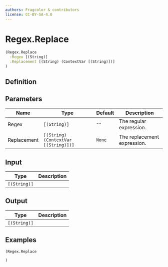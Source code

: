 ```yaml
---
authors: Fragcolor & contributors
license: CC-BY-SA-4.0
---
```



# Regex.Replace

```clojure
(Regex.Replace
  :Regex [(String)]
  :Replacement [(String) (ContextVar [(String)])]
)
```


## Definition




## Parameters

| Name | Type | Default | Description |
|------|------|---------|-------------|
| Regex | `[(String)]` | `""` | The regular expression. |
| Replacement | `[(String) (ContextVar [(String)])]` | `None` | The replacement expression. |


## Input

| Type | Description |
|------|-------------|
| `[(String)]` |  |


## Output

| Type | Description |
|------|-------------|
| `[(String)]` |  |


## Examples

```clojure
(Regex.Replace

)
```
